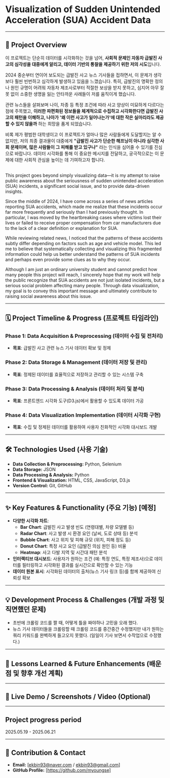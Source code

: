 # Visualization of Sudden Unintended Acceleration (SUA) Accident Data

---

## 🚀 Project Overview
이 프로젝트는 단순히 데이터를 시각화하는 것을 넘어, **사회적 문제인 자동차 급발진 사고의 심각성을 대중에게 알리고, 데이터 기반의 통찰을 제공하기 위한 저의 시도**입니다.

2024 중순부터 연이어 보도되는 급발진 사고 뉴스 기사들을 접하면서, 이 문제가 생각보다 훨씬 빈번하고 심각하게 발생하고 있음을 느꼈습니다. 특히, 급발진의 명확한 정의나 원인 규명이 어려워 자동차 제조사로부터 적절한 보상을 받지 못하고, 심지어 아무 잘못 없이 소중한 생명을 잃는 안타까운 사례들이 저를 움직이게 했습니다.

관련 뉴스들을 살펴보며 나이, 차종 등 특정 조건에 따라 사고 양상이 미묘하게 다르다는 점에 주목했고, **이러한 파편화된 정보들을 체계적으로 수집하고 시각화한다면 급발진 사고의 패턴을 이해하고, 나아가 '왜 이런 사고가 일어나는가'에 대한 작은 실마리라도 제공할 수 있지 않을까** 하는 희망을 품게 되었습니다.

비록 제가 평범한 대학생이고 이 프로젝트가 얼마나 많은 사람들에게 도달할지는 알 수 없지만, 저의 최종 결과물이 대중에게 **"급발진 사고가 단순한 해프닝이 아니라 심각한 사회 문제이며, 많은 사람들이 그 피해를 받고 있구나"** 라는 인식을 심어줄 수 있기를 진심으로 바랍니다. 데이터 시각화를 통해 이 중요한 메시지를 전달하고, 궁극적으로는 이 문제에 대한 사회적 관심을 높이는 데 기여하고자 합니다.<br><br>


This project goes beyond simply visualizing data—it is my attempt to raise public awareness about the seriousness of sudden unintended acceleration (SUA) incidents, a significant social issue, and to provide data-driven insights.

Since the middle of 2024, I have come across a series of news articles reporting SUA accidents, which made me realize that these incidents occur far more frequently and seriously than I had previously thought. In particular, I was moved by the heartbreaking cases where victims lost their lives or failed to receive proper compensation from car manufacturers due to the lack of a clear definition or explanation for SUA.

While reviewing related news, I noticed that the patterns of these accidents subtly differ depending on factors such as age and vehicle model. This led me to believe that systematically collecting and visualizing this fragmented information could help us better understand the patterns of SUA incidents and perhaps even provide some clues as to why they occur.

Although I am just an ordinary university student and cannot predict how many people this project will reach, I sincerely hope that my work will help the public recognize that SUA accidents are not just isolated incidents, but a serious social problem affecting many people. Through data visualization, my goal is to convey this important message and ultimately contribute to raising social awareness about this issue.

---

## 🗓️ Project Timeline & Progress (프로젝트 타임라인) 

### Phase 1: Data Acquisition & Preprocessing (데이터 수집 및 전처리)
- **목표**: 급발진 사고 관련 뉴스 기사 데이터 확보 및 정제

### Phase 2: Data Storage & Management (데이터 저장 및 관리)
- **목표**: 정제된 데이터를 효율적으로 저장하고 관리할 수 있는 시스템 구축

### Phase 3: Data Processing & Analysis (데이터 처리 및 분석)
- **목표**: 프론트엔드 시각화 도구(D3.js)에서 활용할 수 있도록 데이터 가공

### Phase 4: Data Visualization Implementation (데이터 시각화 구현)
- **목표**: 수집 및 정제된 데이터를 활용하여 사용자 친화적인 시각화 대시보드 개발

---

## 🛠️ Technologies Used (사용 기술)
- **Data Collection & Preprocessing:** Python, Selenium
- **Data Storage:** JSON
- **Data Processing & Analysis:** Python
- **Frontend & Visualization:** HTML, CSS, JavaScript, D3.js
- **Version Control:** Git, GitHub

---

## ✨ Key Features & Functionality (주요 기능) [예정]
* **다양한 시각화 차트**:
    * **Bar Chart**: 급발진 사고 발생 빈도 (연령대별, 차량 모델별 등)
    * **Radar Chart**: 사고 발생 시 환경 요인 (날씨, 도로 상태 등) 분석
    * **Bubble Chart**: 사고 위치 및 피해 규모 (위치, 피해 정도 등)
    * **Donut Chart**: 특정 사고 요인 (급발진 의심 원인 등) 비율
    * **Heatmap**: 사고 다발 지역 및 시간대 패턴 분석
* **인터랙티브 대시보드**: 사용자가 원하는 조건 (예: 특정 연도, 특정 제조사)으로 데이터를 필터링하고 시각화된 결과를 실시간으로 확인할 수 있는 기능
* **데이터 원본 표시**: 시각화된 데이터의 출처(뉴스 기사 링크 등)를 함께 제공하여 신뢰성 확보

---

## 💡 Development Process & Challenges (개발 과정 및 직면했던 문제)
- 초반에 크롤링 코드를 짤 때, 어떻게 틀을 짜야하나 고민을 오래 했다.
- 뉴스 기사 데이터들을 크롤링할 때 크롤링 코드를 중간중간 수정했지만 내가 원하는 쿼리 키워드를 완벽하게 들고오지 못했다. (일일이 기사 보면서 수작업으로 수정했다.)

---

## 🌱 Lessons Learned & Future Enhancements (배운 점 및 향후 개선 계획)


---

## 🔗 Live Demo / Screenshots / Video (Optional)


---

## Project progress period

2025.05.19 - 2025.06.21

---

## 🤝 Contribution & Contact
* **Email:** [ekbin93@naver.com / ekbin93@gmail.com]
* **GitHub Profile:** [https://github.com/myoungse]
